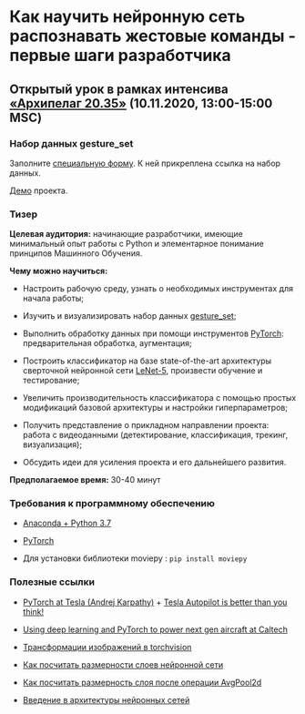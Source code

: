 # Как научить нейронную сеть распознавать жестовые команды - первые шаги разработчика

## Открытый урок в рамках интенсива [«Архипелаг 20.35»](https://2035.university/arkhipelag-20-35/) (10.11.2020, 13:00-15:00 MSC)

### Набор данных **gesture_set**

Заполните [специальную форму](https://forms.gle/S8oixqohuK2HzdtG9). К ней прикреплена ссылка на набор данных.

[Демо](https://youtu.be/zmCqylqOvXY) проекта.

### Тизер

**Целевая аудитория:** начинающие разработчики, имеющие минимальный опыт работы с Python и элементарное понимание принципов Машинного Обучения.

**Чему можно научиться:**

- Настроить рабочую среду, узнать о необходимых инструментах для начала работы;

- Изучить и визуализировать набор данных [gesture_set](https://forms.gle/S8oixqohuK2HzdtG9);

- Выполнить обработку данных при помощи инструментов [PyTorch](https://pytorch.org/): предварительная обработка, аугментация;

- Построить классификатор на базе state-of-the-art архитектуры сверточной нейронной сети [LeNet-5](http://yann.lecun.com/exdb/lenet/), произвести обучение и тестирование;

- Увеличить производительность классификатора с помощью простых модификаций базовой архитектуры и настройки гиперпараметров;

- Получить представление о прикладном направлении проекта: работа с видеоданными (детектирование, классификация, трекинг, визуализация);

- Обсудить идеи для усиления проекта и его дальнейшего развития.

**Предполагаемое время:** 30-40 минут

### Требования к программному обеспечению

- [Anaconda + Python 3.7](https://www.anaconda.com/products/individual)

- [PyTorch](https://pytorch.org/get-started/locally/)

- Для установки библиотеки moviepy : `pip install moviepy`

### Полезные ссылки

- [PyTorch at Tesla (Andrej Karpathy)](https://youtu.be/oBklltKXtDE) + [Tesla Autopilot is better than you think!](https://youtu.be/zRnSmw1i_DQ)

- [Using deep learning and PyTorch to power next gen aircraft at Caltech](https://youtu.be/se206WBk2dM)

- [Трансформации изображений в torchvision](https://pytorch.org/docs/stable/torchvision/transforms.html)

- [Как посчитать размерности слоев нейронной сети](https://deeplizard.com/learn/video/cin4YcGBh3Q)

- [Как посчитать размерность слоя после операции AvgPool2d](https://pytorch.org/docs/stable/generated/torch.nn.AvgPool2d.html)

- [Введение в архитектуры нейронных сетей](https://habr.com/ru/company/oleg-bunin/blog/340184/)

